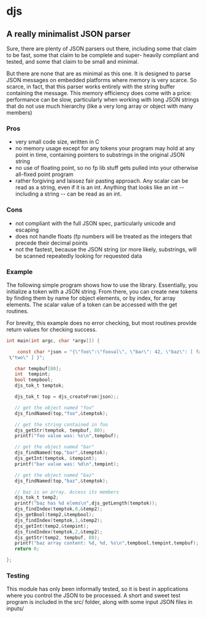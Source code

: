 
# djs

## A really minimalist JSON parser

Sure, there are plenty of JSON parsers out there, including some 
that claim to be fast, some that claim to be complete and super-
heavily compliant and tested, and some that claim to be small and 
minimal.

But there are none that are as minimal as this one. It is designed
to parse JSON messages on embedded platforms where memory is 
very scarce. So scarce, in fact, that this parser works entirely
with the string buffer containing the message. This memory efficiency
does come with a price: performance can be slow, particularly when
working with long JSON strings that do not use much hierarchy (like 
a very long array or object with many members)

### Pros

* very small code size, written in C
* no memory usage except for any tokens your program may hold at any point in time, containing pointers to substrings in the original JSON string
* no use of floating point, so no fp lib stuff gets pulled into your otherwise all-fixed point program
* rather forgiving and laissez fair pasting approach. Any scalar can be read as a string, even if it is an int. Anything that looks like an int -- including a string -- can be read as an int.

### Cons

* not compliant with the full JSON spec, particularly unicode and escaping
* does not handle floats (fp numbers will be treated as the integers that precede their decimal points
* not the fastest, because the JSON string (or more likely, substrings, will be scanned repeatedly looking for requested data

### Example

The following simple program shows how to use the library.
Essentially, you initialize a token with a JSON string. From there,
you can create new tokens by finding them by name for object elements,
or by index, for array elements. The scalar value of a token can be 
accessed with the get routines.

For brevity, this example does no error checking, but most routines
provide return values for checking success.

```C
int main(int argc, char *argv[]) {

    const char *json = "{\"foo\":\"fooval\", \"bar\": 42, \"baz\": [ false, 1,
 \"two\" ] }";

   char tempbuf[80];
   int  tempint;
   bool tempbool;
   djs_tok_t temptok;

   djs_tok_t top = djs_createFrom(json);;

   // get the object named "foo"
   djs_findNamed(top,"foo",&temptok);

   // get the string contained in foo
   djs_getStr(temptok, tempbuf, 80);
   printf("foo value was: %s\n",tempbuf);

   // get the object named "bar"
   djs_findNamed(top,"bar",&temptok);
   djs_getInt(temptok, &tempint);
   printf("bar value was: %d\n",tempint);

   // get the object named "baz"
   djs_findNamed(top,"baz",&temptok);

   // baz is an array. Access its members
   djs_tok_t temp2;
   printf("baz has %d elems\n",djs_getLength(temptok));
   djs_findIndex(temptok,0,&temp2);
   djs_getBool(temp2,&tempbool);
   djs_findIndex(temptok,1,&temp2);
   djs_getInt(temp2,&tempint);
   djs_findIndex(temptok,2,&temp2);
   djs_getStr(temp2, tempbuf, 80);
   printf("baz array content: %d, %d, %s\n",tempbool,tempint,tempbuf);
   return 0;

};

```

### Testing

This module has only been informally tested, so it is best in 
applications where you control the JSON to be processed. A short
and sweet test program is included in the src/ folder, along with 
some input JSON files in inputs/



